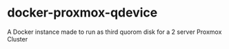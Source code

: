 # docker-proxmox-qdevice
A Docker instance made to run as third quorom disk for a 2 server Proxmox Cluster
